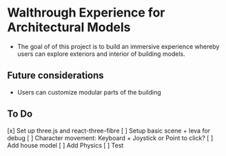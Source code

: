# Walthrough Experience for Architectural Models

- The goal of of this project is to build an immersive experience whereby users can explore exteriors and interior of building models.

## Future considerations

- Users can customize modular parts of the building

## To Do

[x] Set up three.js and react-three-fibre
[ ] Setup basic scene + leva for debug
[ ] Character movement: Keyboard + Joystick or Point to click?
[ ] Add house model
[ ] Add Physics
[ ] Test
